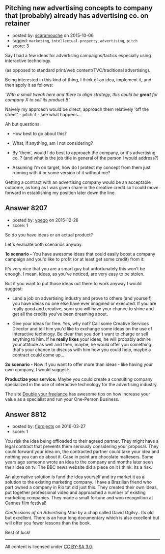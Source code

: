 ## Pitching new advertising concepts to company that (probably) already has advertising co. on retainer

- posted by: [scaramouche](https://stackexchange.com/users/6568499/scaramouche) on 2015-10-06
- tagged: `marketing`, `intellectual-property`, `advertising`, `pitch`
- score: 3

Say I had a few ideas for advertising campaigns/tactics especially using interactive technology.

(as opposed to standard print/web content/TVC/traditional advertising).

Being interested in this kind of thing, I think of an idea, implement it, and then apply it as follows: 

*'With a small tweak here and there to align strategy, this could be **great** for company X to sell its product B'*

Naively my approach would be direct, approach them relatively 'off the street' - pitch it - see what happens...

Ah but questions:

 - How best to go about this?
   
 - What, if anything, am I not considering?
   
 -  By 'them', would I do best to approach the company, or it's
   advertising co. ? (and what is the job title in general of the person I would address?)
   
 - Assuming I'm on target, how do I protect my concept from them just running with it or some
   version of it without me?

Getting a contract with an advertising company would be an acceptable outcome, as long as I was given share in the creative credit so I could move forward in establishing my position later down the line.


## Answer 8207

- posted by: [vpego](https://stackexchange.com/users/7073322/vpego) on 2015-12-28
- score: 1

<p>So do you have ideas or an actual product?</p>

<p>Let's evaluate both scenarios anyway:</p>

<p><strong>1o scenario -</strong> You have awesome ideas that could easily boost a company campaign and you'd like to profit (or at least get some credit) from it:</p>

<p>It's very nice that you are a smart guy but unfortunately this won't be enough. I mean, ideas, as you've noticed, are very easy to be stolen. </p>

<p>But if you want to put those ideas out there to work anyway I would suggest:</p>

<ul>
<li><p>Land a job on advertising industry and prove to others (and yourself) you have ideias no one else have ever imagined or executed. If you are really good and creative, soon you will have your chance to shine and get all the credits you've been dreaming about.</p></li>
<li><p>Give your ideas for free. Yes, why not? Call some Creative Services Director and tell him you'd like to exchange some ideas on the use of interactive technlogy. Be clear that you don't want to charge or sell anything to him. If he <strong>really likes</strong> your ideas, he will probably admire your attitude as well and then, maybe, he would offer you something.. that's your chance to discuss with him how you could help, maybe a contract could come up...</p></li>
</ul>

<p><strong>2o scenario -</strong> Now if you want to offer more than ideas - like having your own company, I would suggest:</p>

<p><strong>Productize your service:</strong> Maybe you could create a consulting company specialized in the use of interactive technology for the advertising industry.</p>

<p>The site <a href="http://doubleyourfreelancing.com/" rel="nofollow">Double your freelance</a> has awesome tips on how increase your value as a specialist and run your One-Person Business.</p>



## Answer 8812

- posted by: [fiprojects](https://stackexchange.com/users/5370155/fiprojects) on 2016-03-27
- score: 1

You risk the idea being offloaded to their agreed partner. They might have a legal contract that prevents them seriously considering your proposal. They could forward your idea on, the contracted partner could take your idea and nothing you can do about it. Case in point are chocolate maltesers. Some years ago someone wrote an idea to the company and months later seen their idea on tv. The BBC news website did a piece on it I think. Its a risk.

An alternative solution is fund the idea yourself and try market it as a solution to the existing marketing company. I have a Brazilian friend who part owned a company in Rio tat did just this. They created their own ideas, put together professional video and approached a number of existing marketing companies. They made a small fortune and won recognition at Cannes film festival!

*Confessions of an Advertising Man* by a chap called David Ogilvy.. Its old but excellent. There is an hour long documentary which is also excellent but will offer you fewer lessons than the book.

Best of luck!



---

All content is licensed under [CC BY-SA 3.0](https://creativecommons.org/licenses/by-sa/3.0/).
